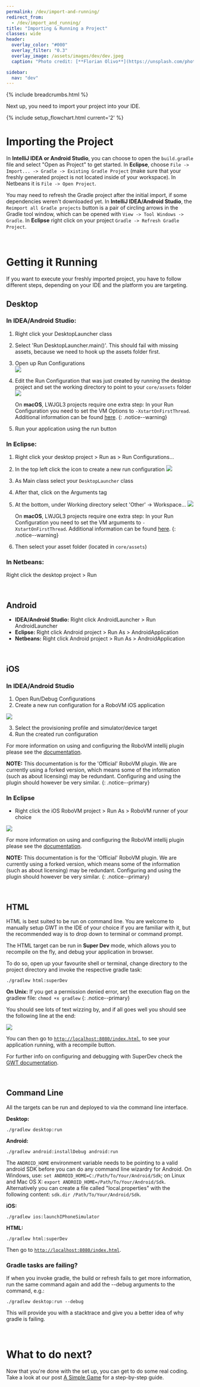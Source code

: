 ```yaml
---
permalink: /dev/import-and-running/
redirect_from:
  - /dev/import_and_running/
title: "Importing & Running a Project"
classes: wide
header:
  overlay_color: "#000"
  overlay_filter: "0.3"
  overlay_image: /assets/images/dev/dev.jpeg
  caption: "Photo credit: [**Florian Olivo**](https://unsplash.com/photos/Ek9Znm8lQ1U)"

sidebar:
  nav: "dev"
---
```


{% include breadcrumbs.html %}

Next up, you need to import your project into your IDE.

{% include setup_flowchart.html current='2' %}


# Importing the Project
In **IntelliJ IDEA or Android Studio**, you can choose to open the `build.gradle` file and select "Open as Project" to get started. In **Eclipse**, choose `File -> Import... -> Gradle -> Existing Gradle Project` (make sure that your freshly generated project is not located inside of your workspace). In Netbeans it is `File -> Open Project`.

You may need to refresh the Gradle project after the initial import, if some dependencies weren't downloaded yet. In **IntelliJ IDEA/Android Studio**, the `Reimport all Gradle projects` button is a pair of circling arrows in the Gradle tool window, which can be opened with `View -> Tool Windows -> Gradle`. In **Eclipse** right click on your project `Gradle -> Refresh Gradle Project`.

<br/>

# Getting it Running
If you want to execute your freshly imported project, you have to follow different steps, depending on your IDE and the platform you are targeting.
## Desktop
### In IDEA/Android Studio:
1. Right click your DesktopLauncher class
2. Select 'Run DesktopLauncher.main()'. This should fail with missing assets, because we need to hook up the assets folder first.
3. Open up Run Configurations <br/>
  ![](/assets/images/dev/idea/0.png)
4. Edit the Run Configuration that was just created by running the desktop project and set the working directory to point to your `core/assets` folder
  ![](/assets/images/dev/idea/1.png)

    On **macOS**, LWJGL3 projects require one extra step: In your Run Configuration you need to set the VM Options to `-XstartOnFirstThread`. Additional information can be found [here](https://github.com/libgdx/libgdx/wiki/Starter-classes-and-configuration#common-issues).
    {: .notice--warning}
5. Run your application using the run button

### In Eclipse:
1. Right click your desktop project > Run as > Run Configurations...
2. In the top left click the icon to create a new run configuration
  ![](/assets/images/dev/eclipse/0.png)
3. As Main class select your `DesktopLauncher` class
4. After that, click on the Arguments tag
5. At the bottom, under Working directory select 'Other' -> Workspace...
  ![](/assets/images/dev/eclipse/1.png)

    On **macOS**, LWJGL3 projects require one extra step: In your Run Configuration you need to set the VM arguments to `-XstartOnFirstThread`. Additional information can be found [here](https://github.com/libgdx/libgdx/wiki/Starter-classes-and-configuration#common-issues).
    {: .notice--warning}
6. Then select your asset folder (located in `core/assets`)

### In Netbeans:
Right click the desktop project > Run

<br/>

## Android
- **IDEA/Android Studio:** Right click AndroidLauncher > Run AndroidLauncher
- **Eclipse:** Right click Android project > Run As > AndroidApplication
- **Netbeans:** Right click Android project > Run As > AndroidApplication

<br/>

## iOS
### In IDEA/Android Studio
1. Open Run/Debug Configurations
2. Create a new run configuration for a RoboVM iOS application

![](/assets/images/dev/idea/2.png)

3. Select the provisioning profile and simulator/device target
4. Run the created run configuration

For more information on using and configuring the RoboVM intellij plugin please see the [documentation](http://robovm.mobidevelop.com).

**NOTE:** This documentation is for the 'Official' RoboVM plugin. We are currently using a forked version, which means some of the information (such as about licensing) may be redundant. Configuring and using the plugin should however be very similar.
{: .notice--primary}

### In Eclipse
- Right click the iOS RoboVM project > Run As > RoboVM runner of your choice

![](/assets/images/dev/eclipse/2.png)

For more information on using and configuring the RoboVM intellij plugin please see the [documentation](http://robovm.mobidevelop.com).

**NOTE:** This documentation is for the 'Official' RoboVM plugin. We are currently using a forked version, which means some of the information (such as about licensing) may be redundant. Configuring and using the plugin should however be very similar.
{: .notice--primary}

<br/>

## HTML
HTML is best suited to be run on command line. You are welcome to manually setup GWT in the IDE of your choice if you are familiar with it, but the recommended way is to drop down to terminal or command prompt.

The HTML target can be run in **Super Dev** mode, which allows you to recompile on the fly, and debug your application in browser.

To do so, open up your favourite shell or terminal, change directory to the project directory and invoke the respective gradle task:

```
./gradlew html:superDev
```

**On Unix:** If you get a permission denied error, set the execution flag on the gradlew file: `chmod +x gradlew`
{: .notice--primary}

You should see lots of text wizzing by, and if all goes well you should see the following line at the end:

![](/assets/images/dev/html/0.png)

You can then go to [`http://localhost:8080/index.html`](http://localhost:8080/index.html), to see your application running, with a recompile button.

For further info on configuring and debugging with SuperDev check the [GWT documentation](http://www.gwtproject.org/articles/superdevmode.html).

<br/>

## Command Line
All the targets can be run and deployed to via the command line interface.

**Desktop:**
```
./gradlew desktop:run
```

**Android:**
```
./gradlew android:installDebug android:run
```

The `ANDROID_HOME` environment variable needs to be pointing to a valid android SDK before you can do any command line wizardry for Android. On Windows, use: `set ANDROID_HOME=C:/Path/To/Your/Android/Sdk`; on Linux and Mac OS X: `export ANDROID_HOME=/Path/To/Your/Android/Sdk`. Alternatively you can create a file called "local.properties" with the following content: `sdk.dir /Path/To/Your/Android/Sdk`.

**iOS:**
```
./gradlew ios:launchIPhoneSimulator
```

**HTML:**
```
./gradlew html:superDev
```

Then go to [`http://localhost:8080/index.html`](http://localhost:8080/index.html).

### Gradle tasks are failing?
If when you invoke gradle, the build or refresh fails to get more information, run the same command again and add the --debug arguments to the command,
e.g.:

```
./gradlew desktop:run --debug
```

This will provide you with a stacktrace and give you a better idea of why gradle is failing.


<br/>

# What to do next?
Now that you're done with the set up, you can get to do some real coding. Take a look at our post [A Simple Game](/dev/simple-game/) for a step-by-step guide.
